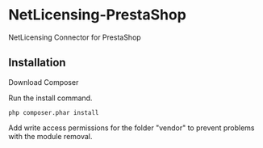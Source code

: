 # NetLicensing-PrestaShop
NetLicensing Connector for PrestaShop

## Installation
Download Composer

Run the install command.
```
php composer.phar install
```

Add write access permissions for the folder "vendor" to prevent problems with the module removal.
